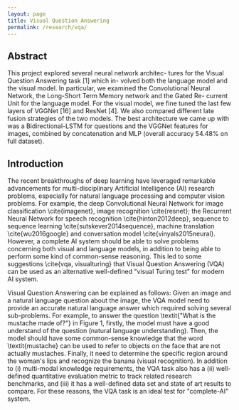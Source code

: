 ```yaml
---
layout: page
title: Visual Question Answering
permalink: /research/vqa/
---
```


## Abstract 

This project explored several neural network architec- tures for the Visual Question Answering task [1] which in- volved both the language model and the visual model. In particular, we examined the Convolutional Neural Network, the Long-Short Term Memory network and the Gated Re- current Unit for the language model. For the visual model, we fine tuned the last few layers of VGGNet [16] and ResNet [4]. We also compared different late fusion strategies of the two models. The best architecture we came up with was a Bidirectional-LSTM for questions and the VGGNet features for images, combined by concatenation and MLP (overall accuracy 54.48% on full dataset).

## Introduction

The recent breakthroughs of deep learning have leveraged remarkable advancements for multi-disciplinary Artificial Intelligence (AI) research problems, especially for natural language processing and computer vision problems. For example, the deep Convolutional Neural Network for image classification \cite{imagenet}, image recognition \cite{resnet}; the Recurrent Neural Network for speech recognition \cite{hinton2012deep}, sequence to sequence learning \cite{sutskever2014sequence}, machine translation \cite{wu2016google} and conversation model \cite{vinyals2015neural}. However, a complete AI system should be able to solve problems concerning both visual and language models, in addition to being able to perform some kind of common-sense reasoning. This led to some suggestions \cite{vqa, visualturing} that Visual Question Answering (VQA) can be used as an alternative well-defined "visual Turing test" for modern AI system.

Visual Question Answering can be explained as follows: Given an image and a natural language question about the image, the VQA model need to provide an accurate natural language answer which required solving several sub-problems. For example, to answer the question \textit{"What is the mustache made of?"} in Figure 1, firstly, the model must have a good understand of the question (natural language understanding). Then, the model should have some common-sense knowledge that the word \textit{mustache} can be used to refer to objects on the face that are not actually mustaches. Finally, it need to determine the specific region around the woman's lips and recognize the banana (visual recognition). In addition to (i) multi-modal knowledge requirements, the VQA task also has a (ii) well-defined quantitative evaluation metric to track related research benchmarks, and (iii) it has a well-defined data set and state of art results to compare. For these reasons, the VQA task is an ideal test for "complete-AI" system.

